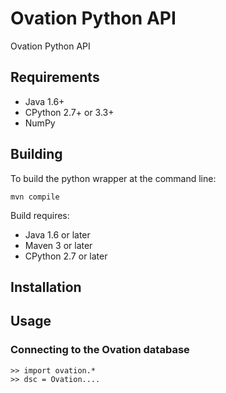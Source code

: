 # Ovation Python API


Ovation Python API


## Requirements

* Java 1.6+
* CPython 2.7+ or 3.3+
* NumPy

## Building

To build the python wrapper at the command line:

	mvn compile

Build requires:
* Java 1.6 or later
* Maven 3 or later
* CPython 2.7 or later

## Installation

## Usage

### Connecting to the Ovation database

	>> import ovation.*
	>> dsc = Ovation....



